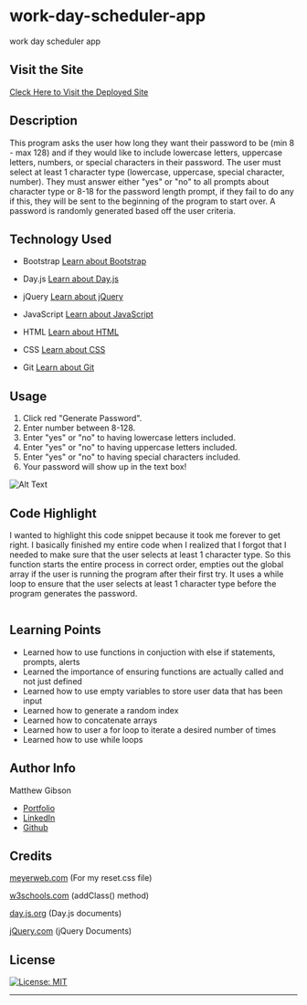 # work-day-scheduler-app

work day scheduler app

## Visit the Site

[Cleck Here to Visit the Deployed Site](https://ohsweetwampum.github.io/work-day-scheduler-app/)

## Description

This program asks the user how long they want their password to be (min 8 - max 128) and if they would like to include lowercase letters, uppercase letters, numbers, or special characters in their password. The user must select at least 1 character type (lowercase, uppercase, special character, number). They must answer either "yes" or "no" to all prompts about character type or 8-18 for the password length prompt, if they fail to do any if this, they will be sent to the beginning of the program to start over. A password is randomly generated based off the user criteria.

## Technology Used

- Bootstrap
  [Learn about Bootstrap](https://getbootstrap.com/)

- Day.js
  [Learn about Day.js](https://day.js.org/)

- jQuery
  [Learn about jQuery](https://jquery.com/)

- JavaScript
  [Learn about JavaScript](https://developer.mozilla.org/en-US/docs/Web/JavaScript)

- HTML
  [Learn about HTML](https://developer.mozilla.org/en-US/docs/Web/HTML)

- CSS
  [Learn about CSS](https://developer.mozilla.org/en-US/docs/Web/CSS)

- Git
  [Learn about Git](https://git-scm.com/)

## Usage

1. Click red "Generate Password".
2. Enter number between 8-128.
3. Enter "yes" or "no" to having lowercase letters included.
4. Enter "yes" or "no" to having uppercase letters included.
5. Enter "yes" or "no" to having special characters included.
6. Your password will show up in the text box!

![Alt Text](./assests/gifs/Password-App-Demo.gif)

## Code Highlight

I wanted to highlight this code snippet because it took me forever to get right. I basically finished my entire code when I realized that I forgot that I needed to make sure that the user selects at least 1 character type. So this function starts the entire process in correct order, empties out the global array if the user is running the program after their first try. It uses a while loop to ensure that the user selects at least 1 character type before the program generates the password.

```JavaScript


```

## Learning Points

- Learned how to use functions in conjuction with else if statements, prompts, alerts
- Learned the importance of ensuring functions are actually called and not just defined
- Learned how to use empty variables to store user data that has been input
- Learned how to generate a random index
- Learned how to concatenate arrays
- Learned how to user a for loop to iterate a desired number of times
- Learned how to use while loops

## Author Info

Matthew Gibson

- [Portfolio](https://github.com/ohSweetWampum)
- [LinkedIn](https://www.linkedin.com/in/matthew-gibson-6b9b12237/)
- [Github](https://github.com/ohSweetWampum)

## Credits

[meyerweb.com](https://meyerweb.com/eric/tools/css/reset/)
(For my reset.css file)

[w3schools.com](https://www.w3schools.com/jquery/html_addclass.asp)
(addClass() method)

[day.js.org](https://day.js.org/)
(Day.js documents)

[jQuery.com](https://jquery.com/)
(jQuery Documents)

## License

[![License: MIT](https://img.shields.io/badge/License-MIT-yellow.svg)](https://opensource.org/licenses/MIT)

---

```

```
